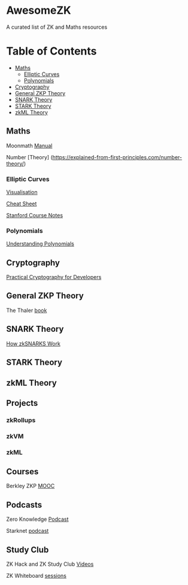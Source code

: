 # AwesomeZK
A curated list of ZK and Maths resources

Table of Contents
=================
* [Maths](#Maths)
    * [Elliptic Curves](#elliptic-curves)
    * [Polynomials](#polynomials)
* [Cryptography](#cryptography)
* [General ZKP Theory](#general-zkp-theory)
* [SNARK Theory](#snark-theory)
* [STARK Theory](#stark-theory)
* [zkML Theory](#zkml-theory)
    


## Maths

Moonmath [Manual](https://leastauthority.com/community-matters/moonmath-manual/)

Number [Theory] (https://explained-from-first-principles.com/number-theory/)

### Elliptic Curves
[Visualisation](https://curves.xargs.org/?source=post_page-----ee00d6accb4d--------------------------------#finite-field-math) 

[Cheat Sheet](https://hackmd.io/@timofey/rJ8HP8Yaj)

[Stanford Course Notes](https://crypto.stanford.edu/pbc/notes/ep/)

### Polynomials
[Understanding Polynomials](https://www.zkcamp.xyz/blog/you-cant-understand-zkps-without-understanding-polynomials)

## Cryptography

[Practical Cryptography for Developers](https://cryptobook.nakov.com/)


## General ZKP Theory
The Thaler [book](https://people.cs.georgetown.edu/jthaler/ProofsArgsAndZK.html)

## SNARK Theory
[How zkSNARKS Work](https://arxiv.org/pdf/1906.07221.pdf)


## STARK Theory

## zkML Theory


## Projects

### zkRollups

### zkVM

### zkML


## Courses
Berkley ZKP [MOOC](https://www.youtube.com/@blockchain-web3moocs635)

## Podcasts

Zero Knowledge [Podcast](https://zeroknowledge.fm/)

Starknet [podcast](https://starknet.io/what-is-starknet/stark-struck-podcast/)

## Study Club
ZK Hack and ZK Study Club [Videos](https://www.youtube.com/@zeroknowledgefm)

ZK Whiteboard [sessions](https://zkhack.dev/whiteboard/)  